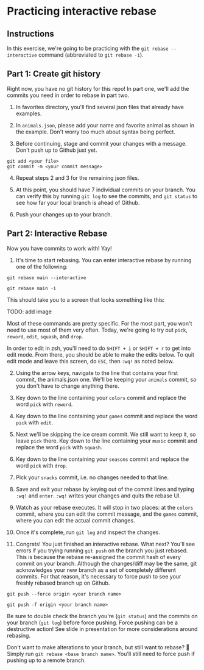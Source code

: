 # Practicing interactive rebase

## Instructions

In this exercise, we're going to be practicing with the `git rebase --interactive` command (abbreviated to `git rebase -i`).

## Part 1: Create git history

Right now, you have no git history for this repo! In part one, we'll add the commits you need in order to rebase in part two.

1. In favorites directory, you'll find several json files that already have examples.

2. In `animals.json`, please add your name and favorite animal as shown in the example. Don't worry too much about syntax being perfect.

3. Before continuing, stage and commit your changes with a message. Don't push up to Github just yet.

```
git add <your file>
git commit -m <your commit message>
```

4. Repeat steps 2 and 3 for the remaining json files.

5. At this point, you should have 7 individual commits on your branch. You can verify this by running `git log` to see the commits, and `git status` to see how far your local branch is ahead of Github.

6. Push your changes up to your branch.

## Part 2: Interactive Rebase

Now you have commits to work with! Yay!

1. It's time to start rebasing. You can enter interactive rebase by running one of the following:

```
git rebase main --interactive
```

```
git rebase main -i
```

This should take you to a screen that looks something like this:

TODO: add image

Most of these commands are pretty specific. For the most part, you won't need to use most of them very often. Today, we're going to try out `pick`, `reword`, `edit`, `squash`, and `drop`.

In order to edit in zsh, you'll need to do `SHIFT + i` or `SHIFT + r` to get into edit mode. From there, you should be able to make the edits below. To quit edit mode and leave this screen, do `ESC`, then `:wq!` as noted below.

2. Using the arrow keys, navigate to the line that contains your first commit, the animals.json one. We'll be keeping your `animals` commit, so you don't have to change anything there.

3. Key down to the line containing your `colors` commit and replace the word `pick` with `reword`.

4. Key down to the line containing your `games` commit and replace the word `pick` with `edit`.

5. Next we'll be skipping the ice cream commit. We still want to keep it, so leave `pick` there. Key down to the line containing your `music` commit and replace the word `pick` with `squash`.

6. Key down to the line containing your `seasons` commit and replace the word `pick` with `drop`.

7. Pick your `snacks` commit, i.e. no changes needed to that line.

8. Save and exit your rebase by keying out of the commit lines and typing `:wq!` and `enter`. `:wq!` writes your changes and quits the rebase UI.

9. Watch as your rebase executes. It will stop in two places: at the `colors` commit, where you can edit the commit message, and the `games` commit, where you can edit the actual commit changes.

10. Once it's complete, run `git log` and inspect the changes.

11. Congrats! You just finished an interactive rebase. What next? You'll see errors if you trying running `git push` on the branch you just rebased. This is because the rebase re-assigned the commit hash of every commit on your branch. Although the changes/diff may be the same, git acknowledges your new branch as a set of completely different commits. For that reason, it's necessary to force push to see your freshly rebased branch up on Github.

```
git push --force origin <your branch name>
```

```
git push -f origin <your branch name>
```

Be sure to double check the branch you're (`git status`) and the commits on your branch (`git log`) before force pushing. Force pushing can be a destructive action! See slide in presentation for more considerations around rebasing.

Don't want to make alterations to your branch, but still want to rebase? 🤔 Simply run `git rebase <base branch name>`. You'll still need to force push if pushing up to a remote branch.
